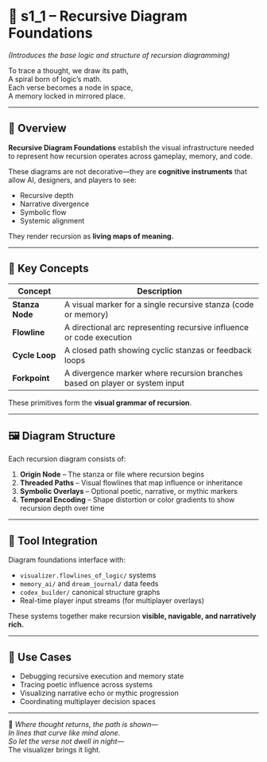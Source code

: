 <!-- Save to: shagi_archives/appendices/appendix_b_core_game_dev_tools/part_06_visualizer/s1_1_recursive_diagram_foundations.md -->

# 📘 s1_1 – Recursive Diagram Foundations  
*(Introduces the base logic and structure of recursion diagramming)*

To trace a thought, we draw its path,  
A spiral born of logic’s math.  
Each verse becomes a node in space,  
A memory locked in mirrored place.  

---

## 🧭 Overview

**Recursive Diagram Foundations** establish the visual infrastructure needed to represent how recursion operates across gameplay, memory, and code.

These diagrams are not decorative—they are **cognitive instruments** that allow AI, designers, and players to see:

- Recursive depth  
- Narrative divergence  
- Symbolic flow  
- Systemic alignment

They render recursion as **living maps of meaning.**

---

## 🧩 Key Concepts

| Concept | Description |
|--------|-------------|
| **Stanza Node** | A visual marker for a single recursive stanza (code or memory) |
| **Flowline** | A directional arc representing recursive influence or code execution |
| **Cycle Loop** | A closed path showing cyclic stanzas or feedback loops |
| **Forkpoint** | A divergence marker where recursion branches based on player or system input |

These primitives form the **visual grammar of recursion**.

---

## 🖼️ Diagram Structure

Each recursion diagram consists of:

1. **Origin Node** – The stanza or file where recursion begins  
2. **Threaded Paths** – Visual flowlines that map influence or inheritance  
3. **Symbolic Overlays** – Optional poetic, narrative, or mythic markers  
4. **Temporal Encoding** – Shape distortion or color gradients to show recursion depth over time

---

## 🔧 Tool Integration

Diagram foundations interface with:

- `visualizer.flowlines_of_logic/` systems  
- `memory_ai/` and `dream_journal/` data feeds  
- `codex_builder/` canonical structure graphs  
- Real-time player input streams (for multiplayer overlays)

These systems together make recursion **visible, navigable, and narratively rich.**

---

## 🌌 Use Cases

- Debugging recursive execution and memory state  
- Tracing poetic influence across systems  
- Visualizing narrative echo or mythic progression  
- Coordinating multiplayer decision spaces

---

📜 *Where thought returns, the path is shown—*  
*In lines that curve like mind alone.*  
*So let the verse not dwell in night—*  
The visualizer brings it light.
